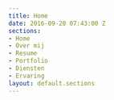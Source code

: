 ```yaml
---
title: Home
date: 2016-09-20 07:43:00 Z
sections:
- Home
- Over mij
- Resume
- Portfolio
- Diensten
- Ervaring
layout: default.sections
---
```


